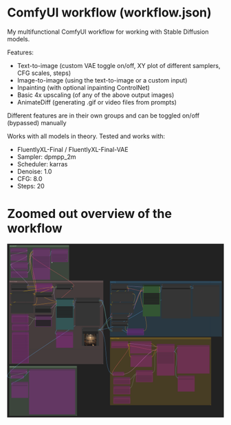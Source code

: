 # ComfyUI workflow (workflow.json)

My multifunctional ComfyUI workflow for working with Stable Diffusion models.

Features:
* Text-to-image (custom VAE toggle on/off, XY plot of different samplers, CFG scales, steps)
* Image-to-image (using the text-to-image or a custom input)
* Inpainting (with optional inpainting ControlNet)
* Basic 4x upscaling (of any of the above output images)
* AnimateDiff (generating .gif or video files from prompts)

Different features are in their own groups and can be toggled on/off (bypassed) manually

Works with all models in theory. Tested and works with:
* FluentlyXL-Final / FluentlyXL-Final-VAE
* Sampler: dpmpp_2m
* Scheduler: karras
* Denoise: 1.0
* CFG: 8.0
* Steps: 20

# Zoomed out overview of the workflow
![Workflow overview](workflow-overview.png)
